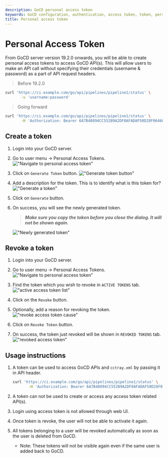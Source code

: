 ```yaml
---
description: GoCD personal access token
keywords: GoCD configuration, authentication, access token, token, personal access token, security
title: Personal access token
---
```


# Personal Access Token

From GoCD server version 19.2.0 onwards, you will be able to create personal access tokens to access GoCD API(s). This will allow users to make an API call without specifying their credentials (username & password) as a part of API request headers. 

> Before 19.2.0

```bash
curl 'https://ci.example.com/go/api/pipelines/pipeline1/status' \
       -u 'username:password'
```

> Going forward

```bash
curl 'https://ci.example.com/go/api/pipelines/pipeline1/status' \
       -H 'Authorization: Bearer 6A7B48094CC552B9A2DF0AFADAF50D28F0646070'
```


## Create a token

1. Login into your GoCD server.
2. Go to user menu &rarr; Personal Access Tokens.
!["Navigate to personal access token"][1]

3. Click on `Generate Token` button.
!["Generate token button"][2]

4. Add a description for the token. This is to identify what is this token for?
!["Generate a token"][3]

5. Click on `Generate` button.

6. On success, you will see the newly generated token.
    
    > **_Make sure you copy the token before you close the dialog. It will not be shown again._**
    
    !["Newly generated token"][4]


## Revoke a token

1. Login into your GoCD server.
2. Go to user menu &rarr; Personal Access Tokens.
!["Navigate to personal access token"][1]

3. Find the token which you wish to revoke in `ACTIVE TOKENS` tab.
!["active access token list"][5]

4. Click on the `Revoke` button.

5. Optionally, add a reason for revoking the token.
!["revoke access token cause"][6]

6. Click on `Revoke Token` button.
7. On success, the token just revoked will be shown in `REVOKED TOKENS` tab.
!["revoked access token"][7]

## Usage instructions
1. A token can be used to access GoCD APIs and `cctray.xml` by passing it in API header.

    ```bash
    curl 'https://ci.example.com/go/api/pipelines/pipeline1/status' \
           -H 'Authorization: Bearer 6A7B48094CC552B9A2DF0AFADAF50D28F0646070'
    ```
2. A token can not be used to create or access any access token related API(s).
3. Login using access token is not allowed through web UI. 
4. Once token is revoke, the user will not be able to activate it again.
5. All tokens belonging to a user will be revoked automatically as soon as the user is deleted from GoCD.
    - Note: These tokens will not be visible again even if the same user is added back to GoCD.


[1]: ../images/configuration/access-tokens/1_navigate_to_personal_access_token.png
[2]: ../images/configuration/access-tokens/2_personal_access_token_spa.png
[3]: ../images/configuration/access-tokens/3_token_description.png
[4]: ../images/configuration/access-tokens/4_newly_generated_token.png
[5]: ../images/configuration/access-tokens/5_active_tokens_list.png
[6]: ../images/configuration/access-tokens/6_revoke_cause.png
[7]: ../images/configuration/access-tokens/7_revoked_access_tokens.png
